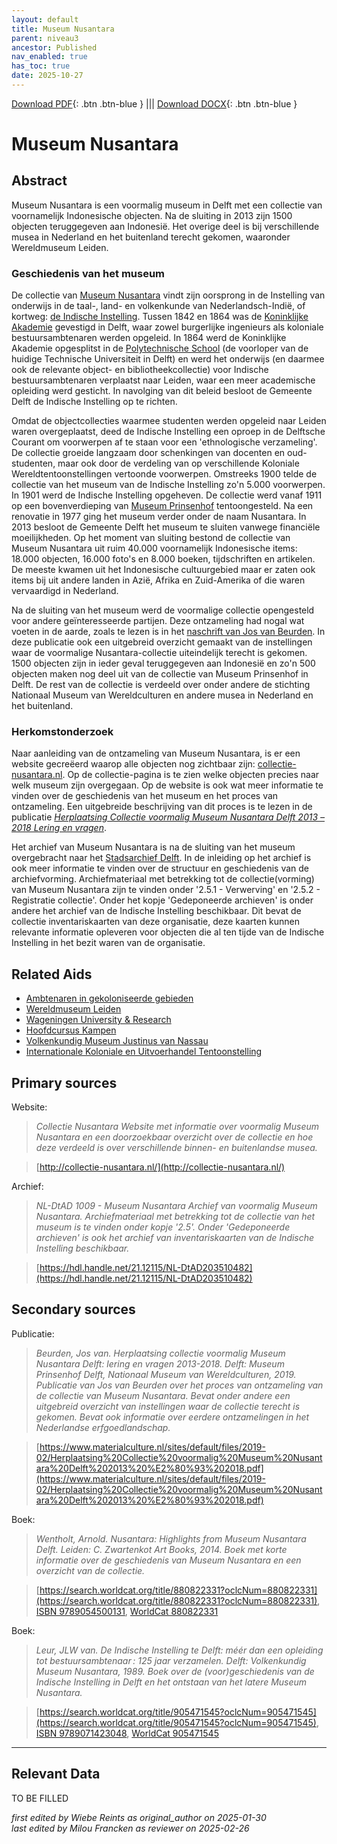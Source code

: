 ```yaml
---
layout: default
title: Museum Nusantara
parent: niveau3
ancestor: Published
nav_enabled: true
has_toc: true
date: 2025-10-27
--- 
```



[Download PDF](https://raw.githubusercontent.com/colonial-heritage/research-guides-dev/refs/heads/main/EXPORTS/published/PDF/niveau3/Dutch/MNusantara.pdf){: .btn .btn-blue } |||    [Download DOCX](https://raw.githubusercontent.com/colonial-heritage/research-guides-dev/refs/heads/main/EXPORTS/published/DOCX/niveau3/Dutch/MNusantara.docx){: .btn .btn-blue }


# Museum Nusantara


## Abstract

Museum Nusantara is een voormalig museum in Delft met een collectie van voornamelijk Indonesische objecten. Na de sluiting in 2013 zijn 1500 objecten teruggegeven aan Indonesië. Het overige deel is bij verschillende musea in Nederland en het buitenland terecht gekomen, waaronder Wereldmuseum Leiden.

### Geschiedenis van het museum

De collectie van [Museum Nusantara](http://www.wikidata.org/entity/Q2668933) vindt zijn oorsprong in de Instelling van onderwijs in de taal-, land- en volkenkunde van Nederlandsch-Indië, of kortweg: [de Indische Instelling](http://www.wikidata.org/entity/Q62604589). Tussen 1842 en 1864 was de [Koninklijke Akademie](http://www.wikidata.org/entity/Q21029912) gevestigd in Delft, waar zowel burgerlijke ingenieurs als koloniale bestuursambtenaren werden opgeleid. In 1864 werd de Koninklijke Akademie opgesplitst in de [Polytechnische School](http://www.wikidata.org/entity/Q56587288) (de voorloper van de huidige Technische Universiteit in Delft) en werd het onderwijs (en daarmee ook de relevante object- en bibliotheekcollectie) voor Indische bestuursambtenaren verplaatst naar Leiden, waar een meer academische opleiding werd gesticht. In navolging van dit beleid besloot de Gemeente Delft de Indische Instelling op te richten.

Omdat de objectcollecties waarmee studenten werden opgeleid naar Leiden waren overgeplaatst, deed de Indische Instelling een oproep in de Delftsche Courant om voorwerpen af te staan voor een 'ethnologische verzameling'. De collectie groeide langzaam door schenkingen van docenten en oud-studenten, maar ook door de verdeling van op verschillende Koloniale Wereldtentoonstellingen vertoonde voorwerpen. Omstreeks 1900 telde de collectie van het museum van de Indische Instelling zo'n 5.000 voorwerpen. In 1901 werd de Indische Instelling opgeheven. De collectie werd vanaf 1911 op een bovenverdieping van [Museum Prinsenhof](http://www.wikidata.org/entity/Q281903) tentoongesteld. Na een renovatie in 1977 ging het museum verder onder de naam Nusantara. In 2013 besloot de Gemeente Delft het museum te sluiten vanwege financiële moeilijkheden. Op het moment van sluiting bestond de collectie van Museum Nusantara uit ruim 40.000 voornamelijk Indonesische items: 18.000 objecten, 16.000 foto's en 8.000 boeken, tijdschriften en artikelen. De meeste kwamen uit het Indonesische cultuurgebied maar er zaten ook items bij uit andere landen in Azië, Afrika en Zuid-Amerika of die waren vervaardigd in Nederland. 

Na de sluiting van het museum werd de voormalige collectie opengesteld voor andere geïnteresseerde partijen. Deze ontzameling had nogal wat voeten in de aarde, zoals te lezen is in het [naschrift van Jos van Beurden](https://www.materialculture.nl/sites/default/files/2019-02/Herplaatsing%20Collectie%20voormalig%20Museum%20Nusantara%20Delft%202013%20%E2%80%93%202018.pdf). In deze publicatie ook een uitgebreid overzicht gemaakt van de instellingen waar de voormalige Nusantara-collectie uiteindelijk terecht is gekomen. 1500 objecten zijn in ieder geval teruggegeven aan Indonesië en zo'n 500 objecten maken nog deel uit van de collectie van Museum Prinsenhof in Delft. De rest van de collectie is verdeeld over onder andere de stichting Nationaal Museum van Wereldculturen en andere musea in Nederland en het buitenland.

### Herkomstonderzoek

Naar aanleiding van de ontzameling van Museum Nusantara, is er een website gecreëerd waarop alle objecten nog zichtbaar zijn: [collectie-nusantara.nl](http://collectie-nusantara.nl/). Op de collectie-pagina is te zien welke objecten precies naar welk museum zijn overgegaan. Op de website is ook wat meer informatie te vinden over de geschiedenis van het museum en het proces van ontzameling. Een uitgebreide beschrijving van dit proces is te lezen in de publicatie [_Herplaatsing Collectie voormalig Museum Nusantara Delft 2013 – 2018  Lering en vragen_](https://www.materialculture.nl/sites/default/files/2019-02/Herplaatsing%20Collectie%20voormalig%20Museum%20Nusantara%20Delft%202013%20%E2%80%93%202018.pdf). 

Het archief van Museum Nusantara is na de sluiting van het museum overgebracht naar het [Stadsarchief Delft](https://zoeken.stadsarchiefdelft.nl/detail.php?nav_id=0-2&id=203510482&index=0#). In de inleiding op het archief is ook meer informatie te vinden over de structuur en geschiedenis van de archiefvorming. Archiefmateriaal met betrekking tot de collectie(vorming) van Museum Nusantara zijn te vinden onder '2.5.1 - Verwerving' en '2.5.2 - Registratie collectie'. Onder het kopje 'Gedeponeerde archieven' is onder andere het archief van de Indische Instelling beschikbaar. Dit bevat de collectie inventariskaarten van deze organisatie, deze kaarten kunnen relevante informatie opleveren voor objecten die al ten tijde van de Indische Instelling in het bezit waren van de organisatie.


## Related Aids

 - [Ambtenaren in gekoloniseerde gebieden](niveau2/Dutch/CivilServants_20240320.yml)  
 - [Wereldmuseum Leiden](niveau3/Dutch/WMLeiden_20240327.yml)  
 - [Wageningen University & Research](niveau3/Dutch/WageningenUniversity_20240327.yml)  
 - [Hoofdcursus Kampen](niveau3/Dutch/HoofdcursusKampen_20250428.yml)  
 - [Volkenkundig Museum Justinus van Nassau](niveau3/Dutch/JustinusNassau_20250225.yml)  
 - [Internationale Koloniale en Uitvoerhandel Tentoonstelling](niveau3/Dutch/Wereldtentoonstelling1883_202550304.yml)  

## Primary sources

Website:
  > *Collectie Nusantara*
  > _Website met informatie over voormalig Museum Nusantara en een doorzoekbaar overzicht over de collectie en hoe deze verdeeld is over verschillende binnen- en buitenlandse musea._  

  > [http://collectie-nusantara.nl/](http://collectie-nusantara.nl/)

Archief:
  > *NL-DtAD 1009 - Museum Nusantara*
  > _Archief van voormalig Museum Nusantara. Archiefmateriaal met betrekking tot de collectie van het museum is te vinden onder kopje '2.5'. Onder 'Gedeponeerde archieven' is ook het archief van inventariskaarten van de Indische Instelling beschikbaar._  

  > [https://hdl.handle.net/21.12115/NL-DtAD203510482](https://hdl.handle.net/21.12115/NL-DtAD203510482)

## Secondary sources

Publicatie:
  > *Beurden, Jos van. Herplaatsing collectie voormalig Museum Nusantara Delft: lering en vragen 2013-2018. Delft: Museum Prinsenhof Delft, Nationaal Museum van Wereldculturen, 2019.*
  > _Publicatie van Jos van Beurden over het proces van ontzameling van de collectie van Museum Nusantara. Bevat onder andere een uitgebreid overzicht van instellingen waar de collectie terecht is gekomen. Bevat ook informatie over eerdere ontzamelingen in het Nederlandse erfgoedlandschap._  

  > [https://www.materialculture.nl/sites/default/files/2019-02/Herplaatsing%20Collectie%20voormalig%20Museum%20Nusantara%20Delft%202013%20%E2%80%93%202018.pdf](https://www.materialculture.nl/sites/default/files/2019-02/Herplaatsing%20Collectie%20voormalig%20Museum%20Nusantara%20Delft%202013%20%E2%80%93%202018.pdf)

Boek:
  > *Wentholt, Arnold. Nusantara: Highlights from Museum Nusantara Delft. Leiden: C. Zwartenkot Art Books, 2014.*
  > _Boek met korte informatie over de geschiedenis van Museum Nusantara en een overzicht van de collectie._  

  > [https://search.worldcat.org/title/880822331?oclcNum=880822331](https://search.worldcat.org/title/880822331?oclcNum=880822331), [ISBN 9789054500131](https://isbnsearch.org/isbn/9789054500131), [WorldCat 880822331](https://search.worldcat.org/title/880822331)

Boek:
  > *Leur, JLW van. De Indische Instelling te Delft: méér dan een opleiding tot bestuursambtenaar : 125 jaar verzamelen. Delft: Volkenkundig Museum Nusantara, 1989.*
  > _Boek over de (voor)geschiedenis van de Indische Instelling in Delft en het ontstaan van het latere Museum Nusantara._  

  > [https://search.worldcat.org/title/905471545?oclcNum=905471545](https://search.worldcat.org/title/905471545?oclcNum=905471545), [ISBN 9789071423048](https://isbnsearch.org/isbn/9789071423048), [WorldCat 905471545](https://search.worldcat.org/title/905471545)



---
## Relevant Data 
TO BE FILLED

_first edited by Wiebe Reints as original_author on 2025-01-30_  
_last edited by Milou Francken as reviewer on 2025-02-26_
        